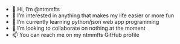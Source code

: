 - 👋 Hi, I’m @ntmmfts
- 👀 I’m interested in anything that makes my life easier or more fun
- 🌱 I’m currently learning python/json web app programming
- 💞️ I’m looking to collaborate on nothing at the moment
- 📫 You can reach me on my ntmmfts GitHub profile 

<!---
ntmmfts/ntmmfts is a ✨ special ✨ repository because its `README.md` (this file) appears on your GitHub profile.
You can click the Preview link to take a look at your changes.
--->
